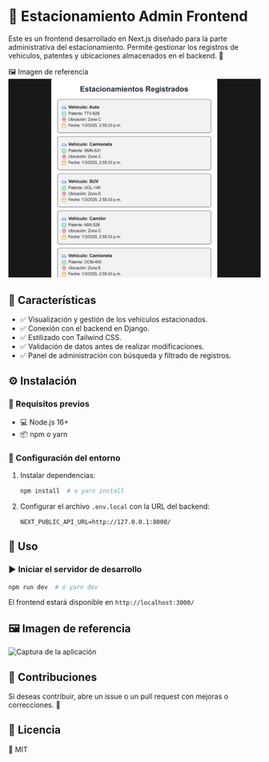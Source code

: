 # 🚗 Estacionamiento Admin Frontend

Este es un frontend desarrollado en Next.js diseñado para la parte administrativa del estacionamiento. Permite gestionar los registros de vehículos, patentes y ubicaciones almacenados en el backend. 🚀

 🖼️ Imagen de referencia
![Captura de la base de datos](front2_captura.png)
## 📌 Características
- ✅ Visualización y gestión de los vehículos estacionados.
- ✅ Conexión con el backend en Django.
- ✅ Estilizado con Tailwind CSS.
- ✅ Validación de datos antes de realizar modificaciones.
- ✅ Panel de administración con búsqueda y filtrado de registros.

## ⚙️ Instalación

### 🔧 Requisitos previos
- 💻 Node.js 16+
- 📦 npm o yarn

### 🚀 Configuración del entorno
1. Instalar dependencias:
   ```sh
   npm install  # o yarn install
   ```
2. Configurar el archivo `.env.local` con la URL del backend:
   ```env
   NEXT_PUBLIC_API_URL=http://127.0.0.1:8000/
   ```

## 🏁 Uso

### ▶️ Iniciar el servidor de desarrollo
```sh
npm run dev  # o yarn dev
```
El frontend estará disponible en `http://localhost:3000/`

## 🖼️ Imagen de referencia
![Captura de la aplicación](admin_frontend_captura.png)

## 🤝 Contribuciones
Si deseas contribuir, abre un issue o un pull request con mejoras o correcciones. 🚀

## 📜 Licencia
📝 MIT

